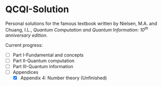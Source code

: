 # QCQI-Solution
Personal solutions for the famous textbook written by Nielsen, M.A. and Chuang, I.L., *Quantum Computation and Quantum Information: $10^{th}$ anniversary edition*.

Current progress:

* [ ] Part I-Fundamental and concepts
* [ ] Part II-Quantum computation
* [ ] Part III-Quantum information
* [ ] Appendices
    * [x] Appendix 4: Number theory (Unfinished)